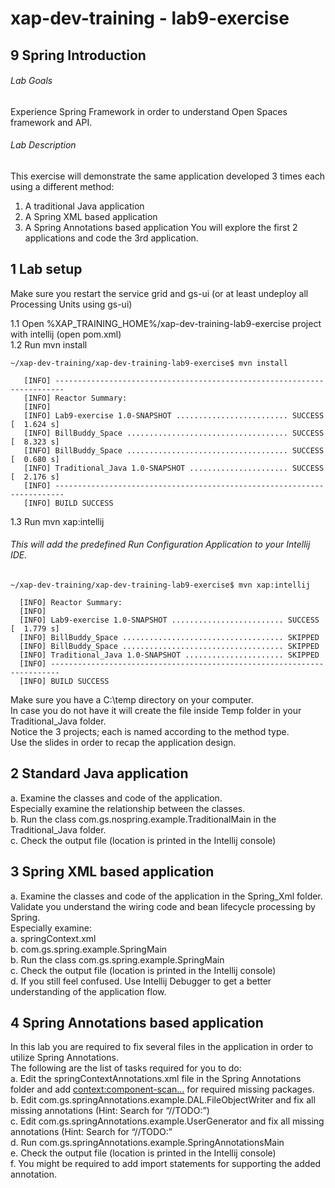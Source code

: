 # xap-dev-training - lab9-exercise

## 9 Spring Introduction

###### Lab Goals
Experience Spring Framework in order to understand Open Spaces framework and API.
###### Lab Description
This exercise will demonstrate the same application developed 3 times each using a different method:
1.	A traditional Java application
2.	A Spring XML based application
3.	A Spring Annotations based application
You will explore the first 2 applications and code the 3rd application.
## 1 Lab setup
Make sure you restart the service grid and gs-ui (or at least undeploy all Processing Units using gs-ui)
               
1.1 Open %XAP_TRAINING_HOME%/xap-dev-training-lab9-exercise project with intellij (open pom.xml) <br />
1.2 Run mvn install

    ~/xap-dev-training/xap-dev-training-lab9-exercise$ mvn install
    
       [INFO] ------------------------------------------------------------------------
       [INFO] Reactor Summary:
       [INFO] 
       [INFO] Lab9-exercise 1.0-SNAPSHOT ......................... SUCCESS [  1.624 s]
       [INFO] BillBuddy_Space .................................... SUCCESS [  8.323 s]
       [INFO] BillBuddy_Space .................................... SUCCESS [  0.680 s]
       [INFO] Traditional_Java 1.0-SNAPSHOT ...................... SUCCESS [  2.176 s]
       [INFO] ------------------------------------------------------------------------
       [INFO] BUILD SUCCESS




1.3 Run mvn xap:intellij
###### This will add the predefined Run Configuration Application to your Intellij IDE.

    ~/xap-dev-training/xap-dev-training-lab9-exercise$ mvn xap:intellij
    
      [INFO] Reactor Summary:
      [INFO] 
      [INFO] Lab9-exercise 1.0-SNAPSHOT ......................... SUCCESS [  1.779 s]
      [INFO] BillBuddy_Space .................................... SKIPPED
      [INFO] BillBuddy_Space .................................... SKIPPED
      [INFO] Traditional_Java 1.0-SNAPSHOT ...................... SKIPPED
      [INFO] ------------------------------------------------------------------------
      [INFO] BUILD SUCCESS

Make sure you have a C:\temp directory on your computer. <br />
In case you do not have it will create the file inside Temp folder in your Traditional_Java folder. <br />
Notice the 3 projects; each is named according to the method type. <br />
Use the slides in order to recap the application design.  

## 2	Standard Java application
a.	Examine the classes and code of the application. <br />
    Especially examine the relationship between the classes. <br />
b.	Run the class com.gs.nospring.example.TraditionalMain in the Traditional_Java folder. <br />
c.	Check the output file (location is printed in the Intellij console) <br /> 
## 3	Spring XML based application
a.	Examine the classes and code of the application in the Spring_Xml folder. <br />
Validate you understand the wiring code and bean lifecycle processing by Spring. <br />
    Especially examine: <br />
a.	springContext.xml <br /> 
b.	com.gs.spring.example.SpringMain <br />
b.	Run the class com.gs.spring.example.SpringMain <br />
c.	Check the output file (location is printed in the Intellij console) <br /> 
d.	If you still feel confused. Use Intellij Debugger to get a better 
    understanding of the application flow. <br />
## 4	Spring Annotations based application
In this lab you are required to fix several files in the application
in order to utilize Spring Annotations. <br />
The following are the list of tasks required for you to do: <br />
a.	Edit the springContextAnnotations.xml file in the Spring Annotations folder and add 
<context:component-scan…> for required missing packages. <br />
b.	Edit com.gs.springAnnotations.example.DAL.FileObjectWriter 
    and fix all missing annotations (Hint: Search for “//TODO:”) <br />
c.	Edit com.gs.springAnnotations.example.UserGenerator 
    and fix all missing annotations (Hint: Search for “//TODO:” <br />
d.	Run com.gs.springAnnotations.example.SpringAnnotationsMain <br />
e.	Check the output file (location is printed in the Intellij console) <br />
f.	You might be required to add import statements for supporting the added annotation.
